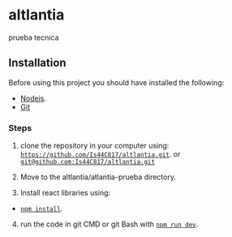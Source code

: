 # altlantia
prueba tecnica

## Installation
Before using this project you should have installed the following:
- [Nodejs](https://nodejs.org/es/).
- [Git](https://github.com/git-guides/install-git)

### Steps
1. clone the repository in your computer using:
  [`https://github.com/Is44C817/altlantia.git`](#code). or [`git@github.com:Is44C817/altlantia.git`](#code)

2. Move to the altlantia/atlantia-prueba directory.

3. Install react libraries using:
  - [`npm install`](#code).

 4. run the code in git CMD or git Bash with 
    [`npm run dev`](#code).
    
